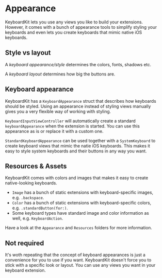 #  Appearance

KeyboardKit lets you use any views you like to build your extensions. However, it comes with a bunch of appearance tools to simplify styling your keyboards and even lets you create keyboards that mimic native iOS keyboards.


## Style vs layout

A *keyboard appearance/style* determines the colors, fonts, shadows etc.

A *keyboard layout* determines how big the buttons are.


## Keyboard appearance

KeyboardKit has a `KeyboardAppearance` struct that describes how keyboards should be styled. Using an appearance instead of styling views manually gives you a very flexible way of working with styling.

`KeyboardInputViewController` will automatically create a standard `keyboardAppearance` when the extension is started. You can use this appearance as is or replace it with a custom one.

`StandardKeyboardAppearance` can be used together with a `SystemKeyboard` to create keyboard views that mimic the natie iOS keyboards. This makes it easy to style system keyboards and their buttons in any way you want.


## Resources & Assets

KeyboardKit comes with colors and images that makes it easy to create native-looking keyboards.

* `Image` has a bunch of static extensions with keyboard-specific images, e.g. `.backspace`.
* `Color` has a bunch of static extensions with keyboard-specific colors, e.g. `.standardButton(for:)`.
* Some keyboard types have standard image and color information as well, e.g. `KeyboardAction`. 

Have a look at the `Appearance` and `Resources` folders for more information.


## Not required

It's woth repeating that the concept of keyboard appearances is just a convenience for you to use if you want. KeyboardKit doesn't force you to stick with a specific look or layout. You can use any views you want in your keyboard extension.
